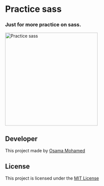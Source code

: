 # Practice sass
### Just for more practice on sass.

[<img src="https://sass-lang.com/assets/img/logos/logo-b6e1ef6e.svg" width="300" title="Practice sass" >](https://github.com/osama-mohamed)

## Developer
This project made by [Osama Mohamed](https://www.facebook.com/osama.mohamed.ms)

## License
This project is licensed under the [MIT License](https://opensource.org/licenses/MIT)
